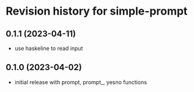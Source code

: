 # Revision history for simple-prompt

## 0.1.1 (2023-04-11)
- use haskeline to read input

## 0.1.0 (2023-04-02)
- initial release with prompt, prompt_, yesno functions
